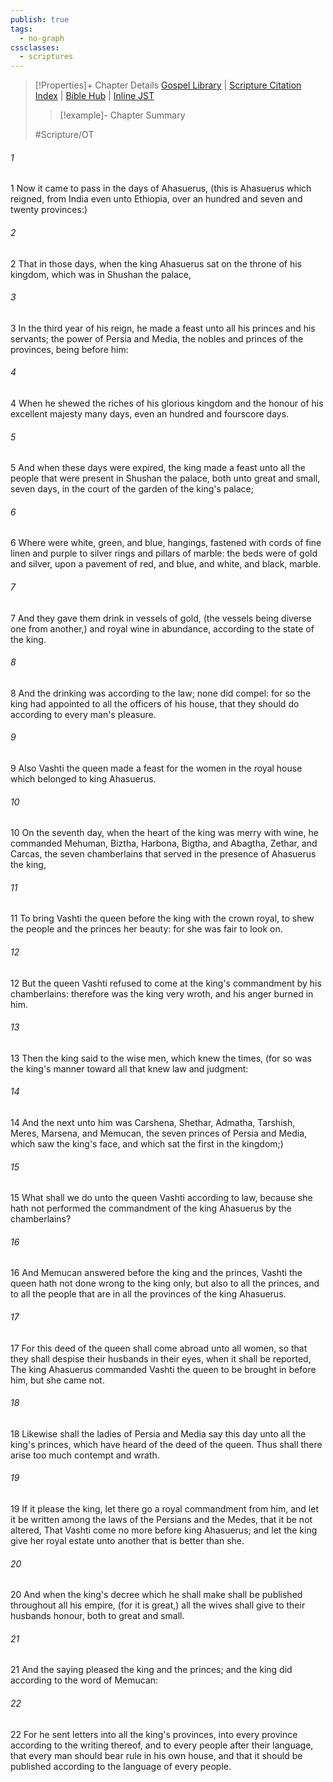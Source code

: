 ```yaml
---
publish: true
tags:
  - no-graph
cssclasses:
  - scriptures
---
```

>[!Properties]+ Chapter Details
>[Gospel Library](https://churchofjesuschrist.org/study/scriptures/ot/esth/1?lang=eng)    |    [Scripture Citation Index](https://scriptures.byu.edu/#07501::c07501)    |    [Bible Hub](https://biblehub.com/esther/1.htm)    |    [Inline JST](https://scripturetoolbox.com/html/ic/Esther/1.html)
>>[!example]- Chapter Summary
>> 
> 
>
>#Scripture/OT
###### 1
1 Now it came to pass in the days of Ahasuerus, (this is Ahasuerus which reigned, from India even unto Ethiopia, over an hundred and seven and twenty provinces:)
###### 2
2 That in those days, when the king Ahasuerus sat on the throne of his kingdom, which was in Shushan the palace,
###### 3
3 In the third year of his reign, he made a feast unto all his princes and his servants; the power of Persia and Media, the nobles and princes of the provinces, being before him:
###### 4
4 When he shewed the riches of his glorious kingdom and the honour of his excellent majesty many days, even an hundred and fourscore days.
###### 5
5 And when these days were expired, the king made a feast unto all the people that were present in Shushan the palace, both unto great and small, seven days, in the court of the garden of the king's palace;
###### 6
6 Where were white, green, and blue, hangings, fastened with cords of fine linen and purple to silver rings and pillars of marble: the beds were of gold and silver, upon a pavement of red, and blue, and white, and black, marble.
###### 7
7 And they gave them drink in vessels of gold, (the vessels being diverse one from another,) and royal wine in abundance, according to the state of the king.
###### 8
8 And the drinking was according to the law; none did compel: for so the king had appointed to all the officers of his house, that they should do according to every man's pleasure.
###### 9
9 Also Vashti the queen made a feast for the women in the royal house which belonged to king Ahasuerus.
###### 10
10 On the seventh day, when the heart of the king was merry with wine, he commanded Mehuman, Biztha, Harbona, Bigtha, and Abagtha, Zethar, and Carcas, the seven chamberlains that served in the presence of Ahasuerus the king,
###### 11
11 To bring Vashti the queen before the king with the crown royal, to shew the people and the princes her beauty: for she was fair to look on.
###### 12
12 But the queen Vashti refused to come at the king's commandment by his chamberlains: therefore was the king very wroth, and his anger burned in him.
###### 13
13 Then the king said to the wise men, which knew the times, (for so was the king's manner toward all that knew law and judgment:
###### 14
14 And the next unto him was Carshena, Shethar, Admatha, Tarshish, Meres, Marsena, and Memucan, the seven princes of Persia and Media, which saw the king's face, and which sat the first in the kingdom;)
###### 15
15 What shall we do unto the queen Vashti according to law, because she hath not performed the commandment of the king Ahasuerus by the chamberlains?
###### 16
16 And Memucan answered before the king and the princes, Vashti the queen hath not done wrong to the king only, but also to all the princes, and to all the people that are in all the provinces of the king Ahasuerus.
###### 17
17 For this deed of the queen shall come abroad unto all women, so that they shall despise their husbands in their eyes, when it shall be reported, The king Ahasuerus commanded Vashti the queen to be brought in before him, but she came not.
###### 18
18 Likewise shall the ladies of Persia and Media say this day unto all the king's princes, which have heard of the deed of the queen. Thus shall there arise too much contempt and wrath.
###### 19
19 If it please the king, let there go a royal commandment from him, and let it be written among the laws of the Persians and the Medes, that it be not altered, That Vashti come no more before king Ahasuerus; and let the king give her royal estate unto another that is better than she.
###### 20
20 And when the king's decree which he shall make shall be published throughout all his empire, (for it is great,) all the wives shall give to their husbands honour, both to great and small.
###### 21
21 And the saying pleased the king and the princes; and the king did according to the word of Memucan:
###### 22
22 For he sent letters into all the king's provinces, into every province according to the writing thereof, and to every people after their language, that every man should bear rule in his own house, and that it should be published according to the language of every people.
